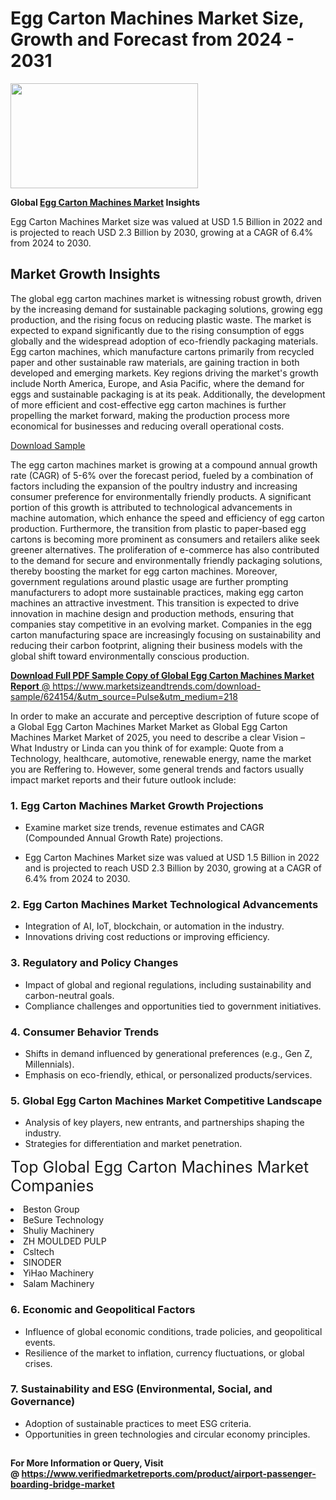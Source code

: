 <H1>Egg Carton Machines Market Size, Growth and Forecast from 2024 - 2031</H1><img class="aligncenter size-medium wp-image-584254" src="https://thirdeyenews.in/wp-content/uploads/2024/09/Global-Market-Research-300x168.jpeg" alt="" width="300" height="168" /><p><strong>Global&nbsp;<a href="https://www.marketsizeandtrends.com/download-sample/624154/&amp;utm_source=Pulse&amp;utm_medium=218">Egg Carton Machines Market</a> Insights</strong></p><p>Egg Carton Machines Market size was valued at USD 1.5 Billion in 2022 and is projected to reach USD 2.3 Billion by 2030, growing at a CAGR of 6.4% from 2024 to 2030.</p><p><h2>Market Growth Insights</h2> <p>The global egg carton machines market is witnessing robust growth, driven by the increasing demand for sustainable packaging solutions, growing egg production, and the rising focus on reducing plastic waste. The market is expected to expand significantly due to the rising consumption of eggs globally and the widespread adoption of eco-friendly packaging materials. Egg carton machines, which manufacture cartons primarily from recycled paper and other sustainable raw materials, are gaining traction in both developed and emerging markets. Key regions driving the market's growth include North America, Europe, and Asia Pacific, where the demand for eggs and sustainable packaging is at its peak. Additionally, the development of more efficient and cost-effective egg carton machines is further propelling the market forward, making the production process more economical for businesses and reducing overall operational costs.</p> <p><a href="#">Download Sample</a></p> <p>The egg carton machines market is growing at a compound annual growth rate (CAGR) of 5-6% over the forecast period, fueled by a combination of factors including the expansion of the poultry industry and increasing consumer preference for environmentally friendly products. A significant portion of this growth is attributed to technological advancements in machine automation, which enhance the speed and efficiency of egg carton production. Furthermore, the transition from plastic to paper-based egg cartons is becoming more prominent as consumers and retailers alike seek greener alternatives. The proliferation of e-commerce has also contributed to the demand for secure and environmentally friendly packaging solutions, thereby boosting the market for egg carton machines. Moreover, government regulations around plastic usage are further prompting manufacturers to adopt more sustainable practices, making egg carton machines an attractive investment. This transition is expected to drive innovation in machine design and production methods, ensuring that companies stay competitive in an evolving market. Companies in the egg carton manufacturing space are increasingly focusing on sustainability and reducing their carbon footprint, aligning their business models with the global shift toward environmentally conscious production. <p><a href="#"></p><p><span class=""><strong>Download Full PDF Sample Copy of Global Egg Carton Machines Market Report</strong> @ <a href="https://www.marketsizeandtrends.com/download-sample/624154/&amp;utm_source=Pulse&amp;utm_medium=218" target="_blank">https://www.marketsizeandtrends.com/download-sample/624154/&amp;utm_source=Pulse&amp;utm_medium=218</a></span></p><p>In order to make an accurate and perceptive description of future scope of a Global&nbsp;Egg Carton Machines Market Market as Global&nbsp;Egg Carton Machines Market Market of 2025, you need to describe a clear Vision &ndash; What Industry or Linda can you think of for example: Quote from a Technology, healthcare, automotive, renewable energy, name the market you are Reffering to. However, some general trends and factors usually impact market reports and their future outlook include:</p><h3>1.&nbsp;<strong>Egg Carton Machines Market Growth Projections</strong></h3><ul><li>Examine market size trends, revenue estimates and CAGR (Compounded Annual Growth Rate) projections.</li><li><p>Egg Carton Machines Market size was valued at USD 1.5 Billion in 2022 and is projected to reach USD 2.3 Billion by 2030, growing at a CAGR of 6.4% from 2024 to 2030.</p></li></ul><h3>2.&nbsp;<strong>Egg Carton Machines Market Technological Advancements</strong></h3><ul><li>Integration of AI, IoT, blockchain, or automation in the industry.</li><li>Innovations driving cost reductions or improving efficiency.</li></ul><h3>3.&nbsp;<strong>Regulatory and Policy Changes</strong></h3><ul><li>Impact of global and regional regulations, including sustainability and carbon-neutral goals.</li><li>Compliance challenges and opportunities tied to government initiatives.</li></ul><h3>4.&nbsp;<strong>Consumer Behavior Trends</strong></h3><ul><li>Shifts in demand influenced by generational preferences (e.g., Gen Z, Millennials).</li><li>Emphasis on eco-friendly, ethical, or personalized products/services.</li></ul><h3>5.&nbsp;<strong>Global Egg Carton Machines Market Competitive Landscape</strong></h3><ul><li>Analysis of key players, new entrants, and partnerships shaping the industry.</li><li>Strategies for differentiation and market penetration.</li></ul><p data-pm-slice="1 1 []"><span style="color: inherit; font-family: inherit; font-size: 25px;">Top Global Egg Carton Machines Market Companies</span></p><div class="" data-test-id=""><p><li>Beston Group</li><li> BeSure Technology</li><li> Shuliy Machinery</li><li> ZH MOULDED PULP</li><li> Csltech</li><li> SINODER</li><li> YiHao Machinery</li><li> Salam Machinery</li></p></div><h3>6.&nbsp;<strong>Economic and Geopolitical Factors</strong></h3><ul><li>Influence of global economic conditions, trade policies, and geopolitical events.</li><li>Resilience of the market to inflation, currency fluctuations, or global crises.</li></ul><h3>7.&nbsp;<strong>Sustainability and ESG (Environmental, Social, and Governance)</strong></h3><ul><li>Adoption of sustainable practices to meet ESG criteria.</li><li>Opportunities in green technologies and circular economy principles.</li></ul><h2><strong style="font-size: 14px;">For More Information or Query, Visit @&nbsp;</strong><a style="background-color: #ffffff; font-size: 14px;" href="https://www.marketsizeandtrends.com/report/egg-carton-machines-market/" target="_blank">https://www.verifiedmarketreports.com/product/airport-passenger-boarding-bridge-market</a></h2>
